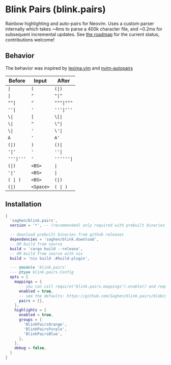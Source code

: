 # Blink Pairs (blink.pairs)

Rainbow highlighting and auto-pairs for Neovim. Uses a custom parser internally which takes ~4ms to parse a 400k character file, and ~0.2ms for subsequent incremental updates. See [the roadmap](https://github.com/Saghen/blink.pairs/issues/9) for the current status, contributions welcome!

## Behavior

The behavior was inspired by [lexima.vim](https://github.com/cohama/lexima.vim) and [nvim-autopairs](https://github.com/windwp/nvim-autopairs)

| Before   | Input   | After    |
|----------|---------|----------|
| `\|`       | `(`       | `(\|)`     |
| `\|`       | `"`       | `"\|"`     |
| `""\|`     | `"`       | `"""\|"""` |
| `''\|`     | `'`       | `'''\|'''` |
| `\\|`       | `[`       | `\[\|`     |
| `\\|`       | `"`       | `\"\|`     |
| `\\|`       | `'`       | `\'\|`     |
| `A`        | `'`       | `A'`       |
| `(\|)`     | `)`       | `()\|`     |
| `'\|'`     | `'`       | `''\|`     |
| `'''\|'''` | `'`       | `''''''\|` |
| `(\|)`     | `<BS>`    | `\|`       |
| `'\|'`     | `<BS>`    | `\|`       |
| `( \| )`   | `<BS>`    | `(\|)`     |
| `(\|)`     | `<Space>` | `( \| )`   |

## Installation

```lua
{
  'saghen/blink.pairs',
  version = '*', -- (recommended) only required with prebuilt binaries

  -- download prebuilt binaries from github releases
  dependencies = 'saghen/blink.download',
  -- OR build from source
  build = 'cargo build --release',
  -- OR build from source with nix
  build = 'nix build .#build-plugin',

  --- @module 'blink.pairs'
  --- @type blink.pairs.Config
  opts = {
    mappings = {
      -- you can call require("blink.pairs.mappings").enable() and require("blink.pairs.mappings").disable() to enable/disable mappings at runtime
      enabled = true,
      -- see the defaults: https://github.com/Saghen/blink.pairs/blob/main/lua/blink/pairs/config/mappings.lua#L10
      pairs = {},
    },
    highlights = {
      enabled = true,
      groups = {
        'BlinkPairsOrange',
        'BlinkPairsPurple',
        'BlinkPairsBlue',
      },
    },
    debug = false,
  }
}
